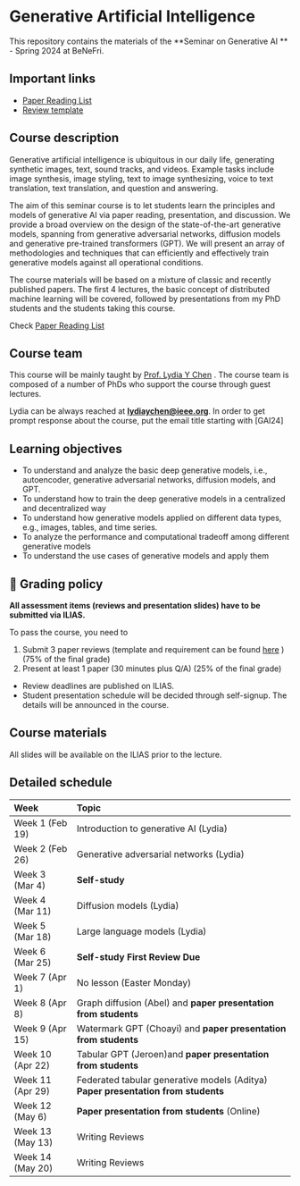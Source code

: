 # Generative Artificial Intelligence


This repository contains the materials of the  **Seminar on Generative AI ** - Spring 2024 at BeNeFri.



##  <a name='Importantlinks'></a>Important links

- [Paper Reading List](PaperList.md)
- [Review template](review.md)




##  <a name='Coursedescription'></a>Course description

Generative artificial intelligence is ubiquitous in our daily life, generating synthetic images, text, sound tracks, and videos. Example tasks include image synthesis, image styling, text to image synthesizing, voice to text translation, text translation, and question and answering.

The aim of this seminar course is to let students learn the principles and models of generative AI via paper reading, presentation, and discussion. We provide a broad overview on the design of the state-of-the-art generative models, spanning from generative adversarial networks, diffusion models and generative pre-trained transformers (GPT). We will present an array of methodologies and techniques that can efficiently and effectively train generative models against all operational conditions.

The course materials will be based on a mixture of classic and recently published papers. The first 4 lectures, the basic concept of distributed machine learning will be covered, followed by presentations from my PhD students and the students taking this course.



Check [Paper Reading List](PaperList.md)


##  <a name='Courseteam'></a>Course team
This course will be mainly taught by [Prof. Lydia Y Chen]([https://lydiaychen.github.io/]) . The course team is composed of a number of PhDs  who support the course through guest lectures.


Lydia can be always reached at **lydiaychen@ieee.org**. In order to get prompt response about the course, put the email title starting with [GAI24]

##  <a name='Learningobjectives'></a>Learning objectives
- To understand and analyze the basic deep generative models, i.e., autoencoder, generative adversarial networks, diffusion models, and GPT.
- To understand how to train the deep generative models in a centralized and decentralized way
- To understand how generative models applied on different data types, e.g., images, tables, and time series.
- To analyze the performance and computational tradeoff among different generative models
- To understand the use cases of generative models and apply them 

##  <a name='grading'></a>:dart: Grading policy
**All assessment items (reviews and presentation slides) have to be submitted via ILIAS.**

To pass the course, you need to
1. Submit 3 paper reviews (template and requirement can be found [here](review.md) ) (75\% of the final grade)
2. Present at least 1 paper (30 minutes plus Q/A) (25\% of the final grade)
   
* Review deadlines are published on ILIAS.
* Student presentation schedule will be decided through self-signup. The details will be announced in the course. 
   
##  <a name='Materials'></a>Course materials

All slides will be available on the ILIAS prior to the lecture.

##  <a name='Detailedschedule'></a>Detailed schedule


**Week**|**Topic**
:-----|:-----
Week 1 (Feb 19) | Introduction to generative AI  (Lydia)
Week 2 (Feb 26) | Generative adversarial networks (Lydia)
Week 3 (Mar 4)|   **Self-study** 
Week 4 (Mar 11)| Diffusion models  (Lydia)
Week 5 (Mar 18)| Large language models  (Lydia)
Week 6 (Mar 25)| **Self-study**  **First Review Due** 
Week 7 (Apr 1)|No lesson  (Easter Monday)
Week 8 (Apr 8)| Graph diffusion (Abel) and **paper presentation from students**
Week 9 (Apr 15)| Watermark GPT (Choayi) and **paper presentation from students**
Week 10 (Apr 22)| Tabular GPT (Jeroen)and **paper presentation from students**
Week 11 (Apr 29)| Federated tabular generative models (Aditya) **Paper presentation from students**
Week 12 (May 6)|  **Paper presentation from students** (Online)
Week 13 (May 13)| Writing Reviews
Week 14 (May 20)|Writing Reviews

